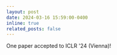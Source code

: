 ```yaml
---
layout: post
date: 2024-03-16 15:59:00-0400
inline: true
related_posts: false
---
```


One paper accepted to ICLR '24 (Vienna)!